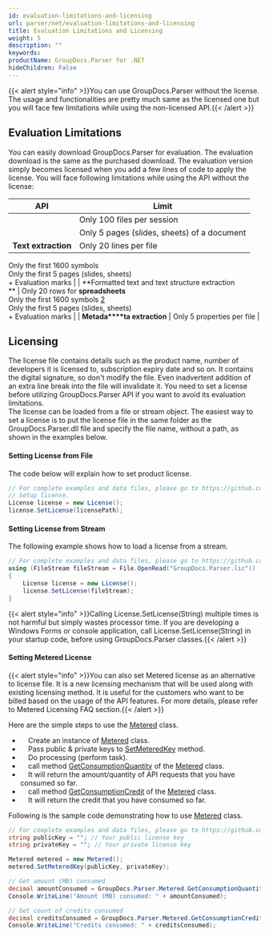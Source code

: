 ```yaml
---
id: evaluation-limitations-and-licensing
url: parser/net/evaluation-limitations-and-licensing
title: Evaluation Limitations and Licensing
weight: 5
description: ""
keywords: 
productName: GroupDocs.Parser for .NET
hideChildren: False
---
```

  
  

{{< alert style="info" >}}You can use GroupDocs.Parser without the license. The usage and functionalities are pretty much same as the licensed one but you will face few limitations while using the non-licensed API.{{< /alert >}}

## Evaluation Limitations

  
You can easily download GroupDocs.Parser for evaluation. The evaluation download is the same as the purchased download. The evaluation version simply becomes licensed when you add a few lines of code to apply the license. You will face following limitations while using the API without the license:    
  

| API | Limit |
| --- | --- |
|   | Only 100 files per session |
|   | Only 5 pages (slides, sheets) of a document |
| **Text extraction** | Only 20 lines per file  
Only the first 1600 symbols  
Only the first 5 pages (slides, sheets)  
\+ Evaluation marks |
| **Formatted text and text structure extraction  
** | Only 20 rows for **spreadsheets**  
Only the first 1600 symbols [2](https://wiki.lisbon.dynabic.com/display/parser/Product+Trial+Limits#ProductTrialLimits-F02)  
Only the first 5 pages (slides, sheets)  
\+ Evaluation marks |
| **Metada****ta extraction** | Only 5 properties per file |

## Licensing

The license file contains details such as the product name, number of developers it is licensed to, subscription expiry date and so on. It contains the digital signature, so don't modify the file. Even inadvertent addition of an extra line break into the file will invalidate it. You need to set a license before utilizing GroupDocs.Parser API if you want to avoid its evaluation limitations.  
The license can be loaded from a file or stream object. The easiest way to set a license is to put the license file in the same folder as the GroupDocs.Parser.dll file and specify the file name, without a path, as shown in the examples below.

#### Setting License from File

The code below will explain how to set product license.  
  

```csharp
// For complete examples and data files, please go to https://github.com/groupdocs-parser/GroupDocs.Parser-for-.NET
// Setup license.
License license = new License();
license.SetLicense(licensePath);
```

#### Setting License from Stream

The following example shows how to load a license from a stream.  
  

```csharp
// For complete examples and data files, please go to https://github.com/groupdocs-parser/GroupDocs.Parser-for-.NET
using (FileStream fileStream = File.OpenRead("GroupDocs.Parser.lic"))
{
    License license = new License();
    license.SetLicense(fileStream);
}
```

{{< alert style="info" >}}Calling License.SetLicense(String) multiple times is not harmful but simply wastes processor time. If you are developing a Windows Forms or console application, call License.SetLicense(String) in your startup code, before using GroupDocs.Parser classes.{{< /alert >}}

#### Setting Metered License

{{< alert style="info" >}}You can also set Metered license as an alternative to license file. It is a new licensing mechanism that will be used along with existing licensing method. It is useful for the customers who want to be billed based on the usage of the API features. For more details, please refer to Metered Licensing FAQ section.{{< /alert >}}

  
Here are the simple steps to use the [Metered](https://apireference.groupdocs.com/net/parser/groupdocs.parser/metered) class.

*       Create an instance of [Metered](https://apireference.groupdocs.com/net/parser/groupdocs.parser/metered) class.
*       Pass public & private keys to [SetMeteredKey](https://apireference.groupdocs.com/net/parser/groupdocs.parser/metered/methods/setmeteredkey) method.
*       Do processing (perform task).
*       call method [GetConsumptionQuantity](https://apireference.groupdocs.com/net/parser/groupdocs.parser/metered/methods/getconsumptionquantity) of the [Metered](https://apireference.groupdocs.com/net/parser/groupdocs.parser/metered) class.
*       It will return the amount/quantity of API requests that you have consumed so far.
*       call method [GetConsumptionCredit](https://apireference.groupdocs.com/net/parser/groupdocs.parser/metered/methods/getconsumptioncredit) of the [Metered](https://apireference.groupdocs.com/net/parser/groupdocs.parser/metered) class.
*       It will return the credit that you have consumed so far.

  
Following is the sample code demonstrating how to use [Metered](https://apireference.groupdocs.com/net/parser/groupdocs.parser/metered) class.

```csharp
// For complete examples and data files, please go to https://github.com/groupdocs-parser/GroupDocs.Parser-for-.NET
string publicKey = ""; // Your public license key
string privateKey = ""; // Your private license key

Metered metered = new Metered();
metered.SetMeteredKey(publicKey, privateKey);

// Get amount (MB) consumed
decimal amountConsumed = GroupDocs.Parser.Metered.GetConsumptionQuantity();
Console.WriteLine("Amount (MB) consumed: " + amountConsumed);

// Get count of credits consumed
decimal creditsConsumed = GroupDocs.Parser.Metered.GetConsumptionCredit();
Console.WriteLine("Credits consumed: " + creditsConsumed);
```
